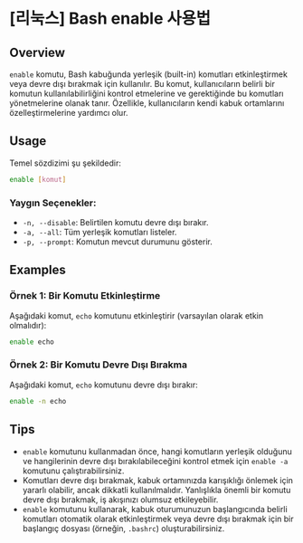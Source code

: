 # [리눅스] Bash enable 사용법

## Overview
`enable` komutu, Bash kabuğunda yerleşik (built-in) komutları etkinleştirmek veya devre dışı bırakmak için kullanılır. Bu komut, kullanıcıların belirli bir komutun kullanılabilirliğini kontrol etmelerine ve gerektiğinde bu komutları yönetmelerine olanak tanır. Özellikle, kullanıcıların kendi kabuk ortamlarını özelleştirmelerine yardımcı olur.

## Usage
Temel sözdizimi şu şekildedir:

```bash
enable [komut]
```

### Yaygın Seçenekler:
- `-n, --disable`: Belirtilen komutu devre dışı bırakır.
- `-a, --all`: Tüm yerleşik komutları listeler.
- `-p, --prompt`: Komutun mevcut durumunu gösterir.

## Examples
### Örnek 1: Bir Komutu Etkinleştirme
Aşağıdaki komut, `echo` komutunu etkinleştirir (varsayılan olarak etkin olmalıdır):

```bash
enable echo
```

### Örnek 2: Bir Komutu Devre Dışı Bırakma
Aşağıdaki komut, `echo` komutunu devre dışı bırakır:

```bash
enable -n echo
```

## Tips
- `enable` komutunu kullanmadan önce, hangi komutların yerleşik olduğunu ve hangilerinin devre dışı bırakılabileceğini kontrol etmek için `enable -a` komutunu çalıştırabilirsiniz.
- Komutları devre dışı bırakmak, kabuk ortamınızda karışıklığı önlemek için yararlı olabilir, ancak dikkatli kullanılmalıdır. Yanlışlıkla önemli bir komutu devre dışı bırakmak, iş akışınızı olumsuz etkileyebilir.
- `enable` komutunu kullanarak, kabuk oturumunuzun başlangıcında belirli komutları otomatik olarak etkinleştirmek veya devre dışı bırakmak için bir başlangıç dosyası (örneğin, `.bashrc`) oluşturabilirsiniz.